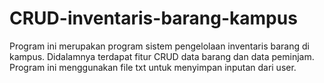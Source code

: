 # CRUD-inventaris-barang-kampus
Program ini merupakan program sistem pengelolaan inventaris barang di kampus. Didalamnya terdapat fitur CRUD data barang dan data peminjam.
Program ini menggunakan file txt untuk menyimpan inputan dari user.
